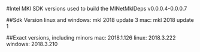 #Intel MKl SDK versions used to build the MlNetMklDeps v0.0.0.4-0.0.0.7

##Sdk Version
linux and windows: mkl 2018 update 3
mac: mkl 2018 update 1

##Exact versions, including minors
mac: 2018.1.126
linux: 2018.3.222
windows: 2018.3.210